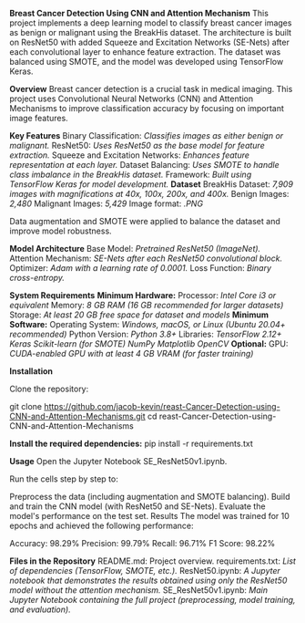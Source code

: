 ****Breast Cancer Detection Using CNN and Attention Mechanism****
This project implements a deep learning model to classify breast cancer images as benign or malignant using the BreakHis dataset.
The architecture is built on ResNet50 with added Squeeze and Excitation Networks (SE-Nets) after each convolutional layer to enhance feature extraction.
The dataset was balanced using SMOTE, and the model was developed using TensorFlow Keras.

**Overview**
Breast cancer detection is a crucial task in medical imaging. This project uses Convolutional Neural Networks (CNN) and Attention Mechanisms to improve classification accuracy by focusing on important image features.

**Key Features**
Binary Classification: _Classifies images as either benign or malignant._
ResNet50: _Uses ResNet50 as the base model for feature extraction._
Squeeze and Excitation Networks: _Enhances feature representation at each layer._
Dataset Balancing: _Uses SMOTE to handle class imbalance in the BreakHis dataset._
Framework: _Built using TensorFlow Keras for model development._
**Dataset**
BreakHis Dataset: _7,909 images with magnifications at 40x, 100x, 200x, and 400x._
Benign Images: _2,480_
Malignant Images: _5,429_
Image format: _.PNG_

Data augmentation and SMOTE were applied to balance the dataset and improve model robustness.

**Model Architecture**
Base Model: _Pretrained ResNet50 (ImageNet)._
Attention Mechanism: _SE-Nets after each ResNet50 convolutional block._
Optimizer: _Adam with a learning rate of 0.0001._
Loss Function: _Binary cross-entropy._

****System Requirements****
**Minimum Hardware:**
Processor: _Intel Core i3 or equivalent_
Memory: _8 GB RAM (16 GB recommended for larger datasets)_
Storage: _At least 20 GB free space for dataset and models_
**Minimum Software:**
Operating System: _Windows, macOS, or Linux (Ubuntu 20.04+ recommended)_
Python Version: _Python 3.8+_
Libraries:
_TensorFlow 2.12+
Keras
Scikit-learn (for SMOTE)
NumPy
Matplotlib
OpenCV_
**Optional:**
GPU: _CUDA-enabled GPU with at least 4 GB VRAM (for faster training)_

**Installation**

Clone the repository:

git clone https://github.com/jacob-kevin/reast-Cancer-Detection-using-CNN-and-Attention-Mechanisms.git
cd reast-Cancer-Detection-using-CNN-and-Attention-Mechanisms


**Install the required dependencies:**
pip install -r requirements.txt


**Usage**
Open the Jupyter Notebook SE_ResNet50v1.ipynb.

Run the cells step by step to:

Preprocess the data (including augmentation and SMOTE balancing).
Build and train the CNN model (with ResNet50 and SE-Nets).
Evaluate the model's performance on the test set.
Results
The model was trained for 10 epochs and achieved the following performance:

Accuracy: 98.29%
Precision: 99.79%
Recall: 96.71%
F1 Score: 98.22%

**Files in the Repository** 
README.md: Project overview.
requirements.txt: _List of dependencies (TensorFlow, SMOTE, etc.)._
ResNet50.ipynb: _A Jupyter notebook that demonstrates the results obtained using only the ResNet50 model without the attention mechanism._
SE_ResNet50v1.ipynb: _Main Jupyter Notebook containing the full project (preprocessing, model training, and evaluation)._
